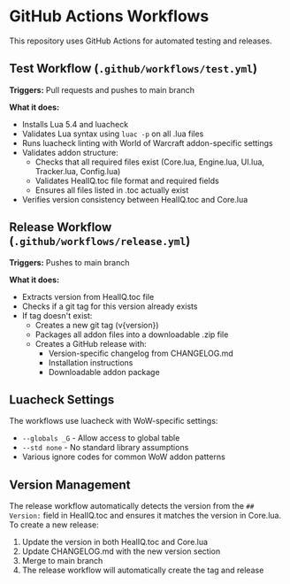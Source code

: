 # GitHub Actions Workflows

This repository uses GitHub Actions for automated testing and releases.

## Test Workflow (`.github/workflows/test.yml`)

**Triggers:** Pull requests and pushes to main branch

**What it does:**
- Installs Lua 5.4 and luacheck
- Validates Lua syntax using `luac -p` on all .lua files
- Runs luacheck linting with World of Warcraft addon-specific settings
- Validates addon structure:
  - Checks that all required files exist (Core.lua, Engine.lua, UI.lua, Tracker.lua, Config.lua)
  - Validates HealIQ.toc file format and required fields
  - Ensures all files listed in .toc actually exist
- Verifies version consistency between HealIQ.toc and Core.lua

## Release Workflow (`.github/workflows/release.yml`)

**Triggers:** Pushes to main branch

**What it does:**
- Extracts version from HealIQ.toc file
- Checks if a git tag for this version already exists
- If tag doesn't exist:
  - Creates a new git tag (v{version})
  - Packages all addon files into a downloadable .zip file
  - Creates a GitHub release with:
    - Version-specific changelog from CHANGELOG.md
    - Installation instructions
    - Downloadable addon package

## Luacheck Settings

The workflows use luacheck with WoW-specific settings:
- `--globals _G` - Allow access to global table
- `--std none` - No standard library assumptions
- Various ignore codes for common WoW addon patterns

## Version Management

The release workflow automatically detects the version from the `## Version:` field in HealIQ.toc and ensures it matches the version in Core.lua. To create a new release:

1. Update the version in both HealIQ.toc and Core.lua
2. Update CHANGELOG.md with the new version section
3. Merge to main branch
4. The release workflow will automatically create the tag and release